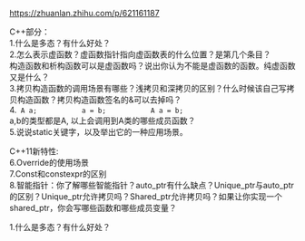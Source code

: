 https://zhuanlan.zhihu.com/p/621161187


C++部分：  
1.什么是多态？有什么好处？  
2.怎么表示虚函数？虚函数指针指向虚函数表的什么位置？是第几个条目？  
构造函数和析构函数可以是虚函数吗？说出你认为不能是虚函数的函数。纯虚函数又是什么？  
3.拷贝构造函数的调用场景有哪些？浅拷贝和深拷贝的区别？什么时候该自己写拷贝构造函数？拷贝构造函数签名的&可以去掉吗？  
4.` A a;  
        a = b;  
        A a = b;`  
a,b的类型都是A, 以上会调用到A类的哪些成员函数？  
5.说说static关键字，以及举出它的一种应用场景。  
  
C++11新特性:  
6.Override的使用场景  
7.Const和constexpr的区别  
8.智能指针：你了解哪些智能指针？auto_ptr有什么缺点？Unique_ptr与auto_ptr的区别？Unique_ptr允许拷贝吗？Shared_ptr允许拷贝吗？如果让你实现一个shared_ptr，你会写哪些函数和哪些成员变量？  


1.什么是多态？有什么好处？  
